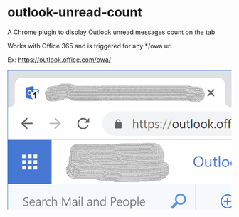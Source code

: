 # outlook-unread-count
A Chrome plugin to display Outlook unread messages count on the tab

Works with Office 365 and is triggered for any */owa url

Ex:
https://outlook.office.com/owa/


![screenshot](screenshot2.png)